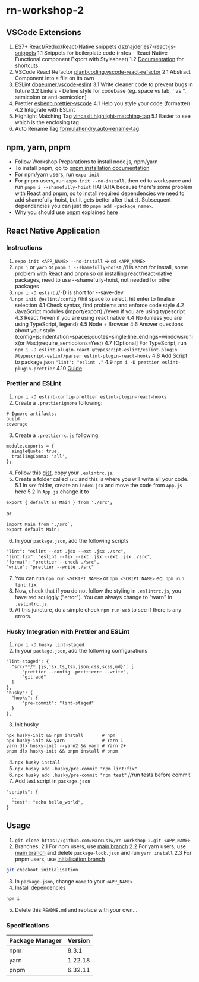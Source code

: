 # rn-workshop-2

## VSCode Extensions
1. ES7+ React/Redux/React-Native snippets [dsznajder.es7-react-js-snippets](https://marketplace.visualstudio.com/items?itemName=dsznajder.es7-react-js-snippets)
  1.1 Snippets for boilerplate code (rnfes - React Native Functional component Export with Stylesheet)
  1.2 [Documentation](https://github.com/dsznajder/vscode-react-javascript-snippets/blob/HEAD/docs/Snippets.md) for shortcuts
2. VSCode React Refactor [planbcoding.vscode-react-refactor](https://marketplace.visualstudio.com/items?itemName=planbcoding.vscode-react-refactor)
  2.1 Abstract Component into a file on its own
3. ESLint [dbaeumer.vscode-eslint](https://marketplace.visualstudio.com/items?itemName=dbaeumer.vscode-eslint)
  3.1 Write cleaner code to prevent bugs in future
  3.2 Linters - Define style for codebase (eg. space vs tab, ' vs ", semicolon or anti-semicolon)
4. Prettier [esbenp.prettier-vscode](https://marketplace.visualstudio.com/items?itemName=esbenp.prettier-vscode)
  4.1 Help you style your code (formatter)
  4.2 Integrate with ESLint
5. Highlight Matching Tag [vincaslt.highlight-matching-tag](https://marketplace.visualstudio.com/items?itemName=vincaslt.highlight-matching-tag)
  5.1 Easier to see which is the enclosing tag
6. Auto Rename Tag [formulahendry.auto-rename-tag](https://marketplace.visualstudio.com/items?itemName=formulahendry.auto-rename-tag)

## npm, yarn, pnpm
- Follow Workshop Preparations to install node.js, npm/yarn
- To install pnpm, go to [pnpm installation documentation](https://pnpm.io/installation)
- For npm/yarn users, run `expo init`
- For pnpm users, run `expo init --no-install`, then cd to workspace and run `pnpm i --shamefully-hoist` HAHAHA because there's some problem with React and pnpm, so to install required dependencies we need to add shamefully-hoist, but it gets better after that :). Subsequent dependencies you can just do `pnpm add <package_name>`.
- Why you should use [pnpm](https://pnpm.io/) explained [here](https://www.youtube.com/watch?v=d1E31WPR70g&feature=emb_title&ab_channel=CoderOne)

## React Native Application

### Instructions
1. `expo init <APP_NAME> --no-install` -> `cd <APP_NAME>`
2. `npm i` or `yarn` or `pnpm i --shamefully-hoist` //i is short for install, some problem with React and pnpm so on installing react/react-native packages, need to use --shamefully-hoist, not needed for other packages
3. `npm i -D eslint` //-D is short for --save-dev
4. `npm init @eslint/config` //hit space to select, hit enter to finalise selection
  4.1 Check syntax, find problems and enforce code style
  4.2 JavaScript modules (import/export) //even if you are using typescript
  4.3 React //even if you are using react native
  4.4 No (unless you are using TypeScript, legend)
  4.5 Node + Browser
  4.6 Answer questions about your style (config=js;indentation=spaces;quotes=single;line_endings=windows/unix(or Mac);require_semicolons=Yes;)
  4.7 [Optional] For TypeScript, run `npm i -D eslint-plugin-react @typescript-eslint/eslint-plugin @typescript-eslint/parser eslint-plugin-react-hooks`
  4.8 Add Script to package.json `"lint": "eslint ."`
  4.9 `npm i -D prettier eslint-plugin-prettier`
  4.10 [Guide](https://dev-yakuza.posstree.com/en/react-native/eslint-prettier-husky-lint-staged/)

### Prettier and ESLint
1. `npm i -D eslint-config-prettier eslint-plugin-react-hooks`
2. Create a `.prettierignore` following:
  ```
  # Ignore artifacts:
  build
  coverage
  ```
3. Create a `.prettierrc.js` following:
  ```
  module.exports = {
    singleQuote: true,
    trailingComma: 'all',
  };
  ```
4. Follow this [gist](https://gist.github.com/MarcusTw/97a14cba79a604b2b18e58b474d31350), copy your `.eslintrc.js`.
5. Create a folder called `src` and this is where you will write all your code.
  5.1 In `src` folder, create an `index.jsx` and move the code from `App.js` here
  5.2 In `App.js` change it to
  ```
  export { default as Main } from './src';
  ```
  or 
  ```
  import Main from './src`;
  export default Main;
  ```
6. In your `package.json`, add the following scripts
  ```
  "lint": "eslint --ext .jsx --ext .jsx ./src",
  "lint:fix": "eslint --fix --ext .jsx --ext .jsx ./src",
  "format": "prettier --check ./src",
  "write": "prettier --write ./src"
  ```
7. You can run `npm run <SCRIPT_NAME>` or `npm <SCRIPT_NAME>` eg. `npm run lint:fix`.
8. Now, check that if you do not follow the styling in `.eslintrc.js`, you have red squiggly ("error"). You can always change to "warn" in `.eslintrc.js`.
8. At this juncture, do a simple check `npm run web` to see if there is any errors.

### Husky Integration with Prettier and ESLint
1. `npm i -D husky lint-staged`
2. In your `package.json`, add the following configurations
  ```
  "lint-staged": {
    "src/**/*.{js,jsx,ts,tsx,json,css,scss,md}": [
        "prettier --config .prettierrc --write",
        "git add"
    ]
  },
  "husky": {
    "hooks": {
        "pre-commit": "lint-staged"
    }
  },
  ```
3. Init husky
  ```
  npx husky-init && npm install       # npm
  npx husky-init && yarn              # Yarn 1
  yarn dlx husky-init --yarn2 && yarn # Yarn 2+
  pnpm dlx husky-init && pnpm install # pnpm
  ```
4. `npx husky install`
5. `npx husky add .husky/pre-commit "npm lint:fix"`
6. `npx husky add .husky/pre-commit "npm test"` //run tests before commit
7. Add test script in `package.json`
  ```
  "scripts": {
    ...
    "test": "echo hello_world",
  }
  ```

## Usage
1. `git clone https://github.com/MarcusTw/rn-workshop-2.git <APP_NAME>`
2. Branches:
  2.1 For npm users, use [main branch](https://github.com/MarcusTw/rn-workshop-2/tree/main)
  2.2 For yarn users, use [main branch](https://github.com/MarcusTw/rn-workshop-2/tree/main) and delete `package-lock.json` and run `yarn install`
  2.3 For pnpm users, use [initialisation branch](https://github.com/MarcusTw/rn-workshop-2/tree/initialisation)
  ```sh
  git checkout initialisation
  ```
3. In `package.json`, change `name` to your `<APP_NAME>`
4. Install dependencies
  ```sh
  npm i
  ```
5. Delete this `README.md` and replace with your own...


### Specifications
| Package Manager | Version |
|-----------------|---------|
| npm             | 8.3.1   |
| yarn            | 1.22.18 |
| pnpm            | 6.32.11 |